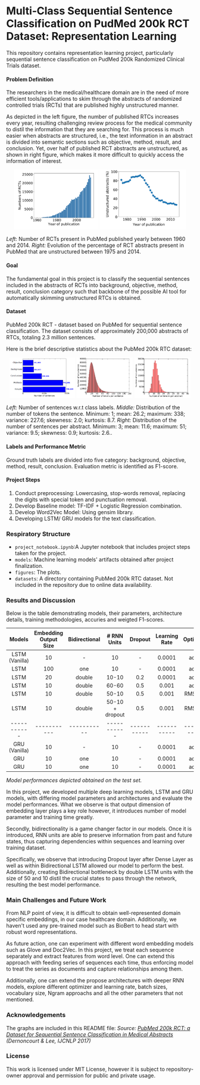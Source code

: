 # Multi‑Class Sequential Sentence Classification on PudMed 200k RCT Dataset: Representation Learning
This repository contains representation learning project, particularly sequential sentence classification on PudMed 200k Randomized Clinical Trials dataset.

#### Problem Definition
The researchers in the medical/healthcare domain are in the need of more efficient tools/applications to skim through the abstracts of randomized controlled trials (RCTs) that are published highly unstructured manner.

As depicted in the left figure, the number of published RTCs increases every year, resulting challenging review process for the medical community to distil the information that they are searching for. This process is much easier when abstracts are structured, i.e., the text information in an abstract is divided into semantic sections such as objective, method, result, and conclusion. Yet, over half of published RCT abstracts are unstructured, as shown in right figure, which makes it more difficult to quickly access the information of interest.


<p align="center" width="100%">
<img src="figures/Fig1.png" width=45%>
<img src="figures/Fig2.png" width=46%>
<figcaption>

*Left*: Number of RCTs present in PubMed published yearly between 1960 and 2014.
*Right:* Evolution of the percentage of RCT abstracts present in PubMed that are unstructured between 1975 and 2014.
</figcaption>
</p>



#### Goal
The fundamental goal in this project is to classify the sequential sentences included in the abstracts of RCTs into background, objective, method, result, conclusion category such that backbone of the possible AI tool for automatically skimming unstructured RTCs is obtained.

#### Dataset
PubMed 200k RCT - dataset based on PubMed for sequential sentence classification. The dataset consists of approximately 200,000 abstracts of RTCs, totaling 2.3 million sentences.

Here is the brief descriptive statistics about the PubMed 200k RTC dataset:

<p align="center" width="100%">
<img src="figures/Fig3.png" width=35%>
<img src="figures/Fig4.png" width=30%>
<img src="figures/Fig5.png" width=30%>
<figcaption>

*Left:* Number of sentences w.r.t class labels.
*Middle:* Distribution of the number of tokens the sentence. Minimum: 1; mean: 26.2; maximum: 338; variance: 227.6; skewness: 2.0; kurtosis: 8.7.
*Right:* Distribution of the number of sentences per abstract. Minimum: 3; mean: 11.6; maximum: 51; variance: 9.5; skewness: 0.9; kurtosis: 2.6..</figcaption>

#### Labels and Performance Metric
Ground truth labels are divided into five category: background, objective, method, result, conclusion. Evaluation metric is identified as F1-score.

#### Project Steps
1. Conduct preprocessing: Lowercasing, stop-words removal, replacing the digits with special token and punctuation removal.
2. Develop Baseline model: TF-IDF + Logistic Regression combination.
3. Develop Word2Vec Model: Using gensim library.
4. Developing LSTM/ GRU models for the text classification.

### Respiratory Structure
- `project_notebook.ipynb`:A Jupyter notebook that includes project steps taken for the project.
- `models`: Machine learning models' artifacts obtained after project finalization.
- `figures`: The plots.
- `datasets`: A directory containing PubMed 200k RTC dataset. Not included in the repository due to online data availability.

### Results and Discussion
Below is the table demonstrating models, their parameters, architecture details, training methodologies, accuries and weigted F1-scores.

| Models | Embedding Output Size | Bidirectional |# RNN Units | Dropout| Learning Rate | Optimizer | Batch Size | # of epochs | Accuracy* |Weighted F1 Score*|
|:---:|:-------------:|:-----------:|:-----------:|:-------------:|:-----------:|:-----------:|:-----------:|:-----------:|:-----------:|:-----------:|
|LSTM (Vanilla) |10|-|10|-| 0.0001| adam| 2000| 10|0.348|0.180|
|LSTM           |100|one|10|-|0.0001| adam| 2000|20|0.801|0.798|
|LSTM           |20|double|10-10|0.2|0.0001| adam|2000|20|0.790|0.788|
|LSTM           |10|double|60-60|0.5|0.001| adam|2000|5|0.807|0.804|
|LSTM          |10|double|50-10|0.5|0.001|RMSprop|1000|10|0.825|0.823|
|LSTM          |10|double|50-10 + dropout|0.5|0.001|RMSprop|1000|15|**0.830**|**0.828**|
|-----------|-----------|-----------|-----------|-----------|-----------| ------------|------------|------------|------------|------------|
|GRU (Vanilla) |10|-|10|-| 0.0001| adam| 2000| 20| 0.345| 0.178|
|GRU           |10|one|10|-| 0.0001| adam| 2000| 10| 0.780| 0.775|
|GRU           |10|one|10|-| 0.0001| adam| 2000| 20| 0.863| 0.824|

*Model performances depicted obtained on the test set.*

In this project, we developed multiple deep learning models, LSTM and GRU models, with differing model parameters and architectures and evaluate the model performances. What we observe is that output dimension of embedding layer plays a key role however, it introduces number of model parameter and training time greatly.

Secondly, bidirectionality is a game changer factor in our models. Once it is introduced, RNN units are able to preserve information from past and future states, thus capturing dependencies within sequences and learning over training dataset.

Specifically, we observe that introducing Dropout layer after Dense Layer as well as within Bidirectional LSTM allowed our model to perform the best. Additionally, creating Bidirectional bottleneck by double LSTM units with the size of 50 and 10 distil the crucial states to pass through the network, resulting the best model performance.

### Main Challenges and Future Work

From NLP point of view, it is difficult to obtain well-represented domain specific embeddings, in our case healthcare domain. Additionally, we haven't used any pre-trained model such as BioBert to head start with robust word representations.

As future action, one can experiment with different word embedding models such as Glove and Doc2Vec. In this project, we treat each sequence separately and extract features from word level. One can extend this approach with feeding series of sequences each time, thus enforcing model to treat the series as documents and capture relationships among them.

Additionally, one can extend the propose architectures with deeper RNN models, explore different optimizer and learning rate, batch sizes, vocabulary size, Ngram approachs and all the other parameters that not mentioned.

### Acknowledgements
The graphs are included in this README file: *Source: [PubMed 200k RCT: a Dataset for Sequential Sentence Classification in Medical Abstracts](https://aclanthology.org/I17-2052) (Dernoncourt & Lee, IJCNLP 2017)*

### License
This work is licensed under MIT License, however it is subject to repository-owner approval and permission for public and private usage.
